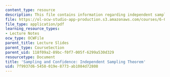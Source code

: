 ```yaml
---
content_type: resource
description: This file contains information regarding independent sampling theorem.
file: https://ol-ocw-studio-app-production.s3.amazonaws.com/courses/6-042j-mathematics-for-computer-science-spring-2015/7f9937d65458019e8773ab1084d72808_MIT6_042JS15_IndependSmpling.pdf
file_type: application/pdf
learning_resource_types:
- Lecture Notes
ocw_type: OCWFile
parent_title: Lecture Slides
parent_type: CourseSection
parent_uid: 118f09a2-89bc-f0f7-005f-6299a530d329
resourcetype: Document
title: 'Sampling and Confidence: Independent Sampling Theorem'
uid: 7f9937d6-5458-019e-8773-ab1084d72808
---
```

